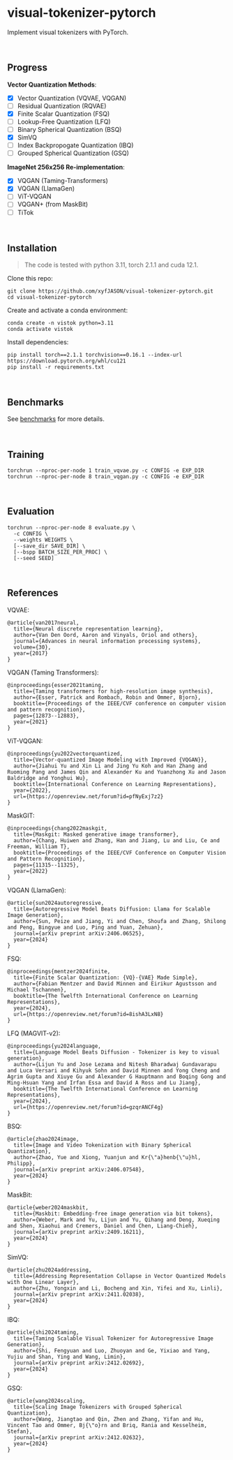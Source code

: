 # visual-tokenizer-pytorch

Implement visual tokenizers with PyTorch.

<br/>



## Progress

**Vector Quantization Methods**:

- [x] Vector Quantization (VQVAE, VQGAN)
- [ ] Residual Quantization (RQVAE)
- [x] Finite Scalar Quantization (FSQ)
- [ ] Lookup-Free Quantization (LFQ)
- [ ] Binary Spherical Quantization (BSQ)
- [x] SimVQ
- [ ] Index Backpropogate Quantization (IBQ)
- [ ] Grouped Spherical Quantization (GSQ)

**ImageNet 256x256 Re-implementation**:

- [x] VQGAN (Taming-Transformers)
- [x] VQGAN (LlamaGen)
- [ ] ViT-VQGAN
- [ ] VQGAN+ (from MaskBit)
- [ ] TiTok

<br/>



## Installation

> The code is tested with python 3.11, torch 2.1.1 and cuda 12.1.

Clone this repo:

```shell
git clone https://github.com/xyfJASON/visual-tokenizer-pytorch.git
cd visual-tokenizer-pytorch
```

Create and activate a conda environment:

```shell
conda create -n vistok python=3.11
conda activate vistok
```

Install dependencies:

```shell
pip install torch==2.1.1 torchvision==0.16.1 --index-url https://download.pytorch.org/whl/cu121
pip install -r requirements.txt
```

<br/>



## Benchmarks

See [benchmarks](./docs) for more details.

<br/>



## Training

```shell
torchrun --nproc-per-node 1 train_vqvae.py -c CONFIG -e EXP_DIR
torchrun --nproc-per-node 8 train_vqgan.py -c CONFIG -e EXP_DIR
```

<br/>



## Evaluation

```shell
torchrun --nproc-per-node 8 evaluate.py \
  -c CONFIG \
  --weights WEIGHTS \
  [--save_dir SAVE_DIR] \
  [--bspp BATCH_SIZE_PER_PROC] \
  [--seed SEED]
```

<br/>



## References

VQVAE:

```
@article{van2017neural,
  title={Neural discrete representation learning},
  author={Van Den Oord, Aaron and Vinyals, Oriol and others},
  journal={Advances in neural information processing systems},
  volume={30},
  year={2017}
}
```

VQGAN (Taming Transformers):

```
@inproceedings{esser2021taming,
  title={Taming transformers for high-resolution image synthesis},
  author={Esser, Patrick and Rombach, Robin and Ommer, Bjorn},
  booktitle={Proceedings of the IEEE/CVF conference on computer vision and pattern recognition},
  pages={12873--12883},
  year={2021}
}
```

ViT-VQGAN:

```
@inproceedings{yu2022vectorquantized,
  title={Vector-quantized Image Modeling with Improved {VQGAN}},
  author={Jiahui Yu and Xin Li and Jing Yu Koh and Han Zhang and Ruoming Pang and James Qin and Alexander Ku and Yuanzhong Xu and Jason Baldridge and Yonghui Wu},
  booktitle={International Conference on Learning Representations},
  year={2022},
  url={https://openreview.net/forum?id=pfNyExj7z2}
}
```

MaskGIT:

```
@inproceedings{chang2022maskgit,
  title={Maskgit: Masked generative image transformer},
  author={Chang, Huiwen and Zhang, Han and Jiang, Lu and Liu, Ce and Freeman, William T},
  booktitle={Proceedings of the IEEE/CVF Conference on Computer Vision and Pattern Recognition},
  pages={11315--11325},
  year={2022}
}
```

VQGAN (LlamaGen):

```
@article{sun2024autoregressive,
  title={Autoregressive Model Beats Diffusion: Llama for Scalable Image Generation},
  author={Sun, Peize and Jiang, Yi and Chen, Shoufa and Zhang, Shilong and Peng, Bingyue and Luo, Ping and Yuan, Zehuan},
  journal={arXiv preprint arXiv:2406.06525},
  year={2024}
}
```

FSQ:

```
@inproceedings{mentzer2024finite,
  title={Finite Scalar Quantization: {VQ}-{VAE} Made Simple},
  author={Fabian Mentzer and David Minnen and Eirikur Agustsson and Michael Tschannen},
  booktitle={The Twelfth International Conference on Learning Representations},
  year={2024},
  url={https://openreview.net/forum?id=8ishA3LxN8}
}
```

LFQ (MAGVIT-v2):

```
@inproceedings{yu2024language,
  title={Language Model Beats Diffusion - Tokenizer is key to visual generation},
  author={Lijun Yu and Jose Lezama and Nitesh Bharadwaj Gundavarapu and Luca Versari and Kihyuk Sohn and David Minnen and Yong Cheng and Agrim Gupta and Xiuye Gu and Alexander G Hauptmann and Boqing Gong and Ming-Hsuan Yang and Irfan Essa and David A Ross and Lu Jiang},
  booktitle={The Twelfth International Conference on Learning Representations},
  year={2024},
  url={https://openreview.net/forum?id=gzqrANCF4g}
}
```

BSQ:

```
@article{zhao2024image,
  title={Image and Video Tokenization with Binary Spherical Quantization},
  author={Zhao, Yue and Xiong, Yuanjun and Kr{\"a}henb{\"u}hl, Philipp},
  journal={arXiv preprint arXiv:2406.07548},
  year={2024}
}
```

MaskBit:

```
@article{weber2024maskbit,
  title={Maskbit: Embedding-free image generation via bit tokens},
  author={Weber, Mark and Yu, Lijun and Yu, Qihang and Deng, Xueqing and Shen, Xiaohui and Cremers, Daniel and Chen, Liang-Chieh},
  journal={arXiv preprint arXiv:2409.16211},
  year={2024}
}
```

SimVQ:

```
@article{zhu2024addressing,
  title={Addressing Representation Collapse in Vector Quantized Models with One Linear Layer},
  author={Zhu, Yongxin and Li, Bocheng and Xin, Yifei and Xu, Linli},
  journal={arXiv preprint arXiv:2411.02038},
  year={2024}
}
```

IBQ:

```
@article{shi2024taming,
  title={Taming Scalable Visual Tokenizer for Autoregressive Image Generation},
  author={Shi, Fengyuan and Luo, Zhuoyan and Ge, Yixiao and Yang, Yujiu and Shan, Ying and Wang, Limin},
  journal={arXiv preprint arXiv:2412.02692},
  year={2024}
}
```

GSQ:

```
@article{wang2024scaling,
  title={Scaling Image Tokenizers with Grouped Spherical Quantization},
  author={Wang, Jiangtao and Qin, Zhen and Zhang, Yifan and Hu, Vincent Tao and Ommer, Bj{\"o}rn and Briq, Rania and Kesselheim, Stefan},
  journal={arXiv preprint arXiv:2412.02632},
  year={2024}
}
```
